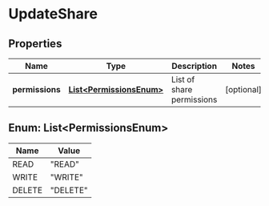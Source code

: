 

# UpdateShare


## Properties

| Name | Type | Description | Notes |
|------------ | ------------- | ------------- | -------------|
|**permissions** | [**List&lt;PermissionsEnum&gt;**](#List&lt;PermissionsEnum&gt;) | List of share permissions |  [optional] |



## Enum: List&lt;PermissionsEnum&gt;

| Name | Value |
|---- | -----|
| READ | &quot;READ&quot; |
| WRITE | &quot;WRITE&quot; |
| DELETE | &quot;DELETE&quot; |



